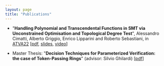 ```yaml
---
layout: page
title: "Publications"
---
```


* "**Handling Polynomial and Transcendental Functions in SMT via Unconstrained Optimisation and Topological Degree Test**", Alessandro Cimatti, Alberto Griggio, Enrico Lipparini and Roberto Sebastiani, in [ATVA22](https://atva-conference.org/2022/) \[[pdf](/Handling_Polynomial_and_Transcendental_Functions_in_SMT_via_Unconstrained_Optimisation_and_Topological_Degree_Test.pdf), [slides](/Slides_Handling_Polynomial_and_Transcendental_Functions_in_SMT_via_Unconstrained_Optimisation_and_Topological_Degree_Test.pdf),  [video](https://lcs.ios.ac.cn/atva2022/Enrico_Lipparini.mp4)\]

* Master Thesis: "**Decision Techniques for Parameterized Verification: the case of Token-Passing Rings**" (advisor: Silvio Ghilardi) \[[pdf](/Master_Thesis_Enrico_Lipparini.pdf)\]
